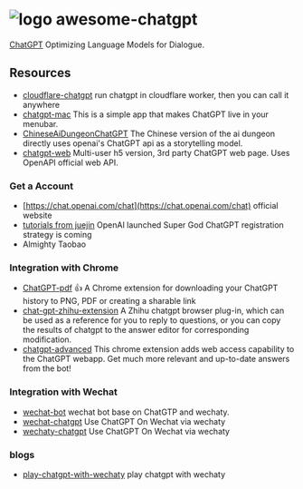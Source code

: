 # ![logo](https://user-images.githubusercontent.com/12945329/206667377-42580ceb-91c5-4de2-8276-d9991a8094e2.svg)  awesome-chatgpt

[ChatGPT](https://openai.com/blog/chatgpt/) Optimizing Language Models for Dialogue.


## Resources

- [cloudflare-chatgpt](https://github.com/cmdhelp/cloudflare-chatgpt) run chatgpt in cloudflare worker, then you can call it anywhere
- [chatgpt-mac](https://github.com/vincelwt/chatgpt-mac) This is a simple app that makes ChatGPT live in your menubar.
- [ChineseAiDungeonChatGPT](https://github.com/bupticybee/ChineseAiDungeonChatGPT) The Chinese version of the ai dungeon directly uses openai's ChatGPT api as a storytelling model.
- [chatgpt-web](https://github.com/yi-ge/chatgpt-web) Multi-user h5 version, 3rd party ChatGPT web page. Uses OpenAPI official web API.


### Get a Account

- [https://chat.openai.com/chat](https://chat.openai.com/chat) official website
- [tutorials from juejin](https://juejin.cn/post/7173447848292253704) OpenAI launched Super God ChatGPT registration strategy is coming
- Almighty Taobao

### Integration with Chrome

- [ChatGPT-pdf](https://github.com/liady/ChatGPT-pdf) 👍 A Chrome extension for downloading your ChatGPT history to PNG, PDF or creating a sharable link
- [chat-gpt-zhihu-extension](https://github.com/no13bus/chat-gpt-zhihu-extension) A Zhihu chatgpt browser plug-in, which can be used as a reference for you to reply to questions, or you can copy the results of chatgpt to the answer editor for corresponding modification.
- [chatgpt-advanced](https://github.com/qunash/chatgpt-advanced) This chrome extension adds web access capability to the ChatGPT webapp. Get much more relevant and up-to-date answers from the bot!

### Integration with Wechat

- [wechat-bot](https://github.com/wangrongding/wechat-bot) wechat bot base on ChatGTP and wechaty.
- [wechat-chatgpt](https://github.com/fuergaosi233/wechat-chatgpt) Use ChatGPT On Wechat via wechaty
- [wechaty-chatgpt](https://github.com/sunshanpeng/wechaty-chatgpt)  Use ChatGPT On Wechat via wechaty


### blogs

- [play-chatgpt-with-wechaty](https://wechaty.js.org/2022/12/07/play-chatgpt-with-wechaty/) play chatgpt with wechaty

